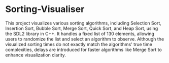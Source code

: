 # Sorting-Visualiser
This project visualizes various sorting algorithms, including Selection Sort, Insertion Sort, Bubble Sort, Merge Sort, Quick Sort, and Heap Sort, using the SDL2 library in C++. It handles a fixed list of 130 elements, allowing users to randomize the list and select an algorithm to observe. Although the visualized sorting times do not exactly match the algorithms' true time complexities, delays are introduced for faster algorithms like Merge Sort to enhance visualization clarity.
